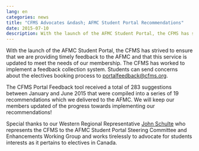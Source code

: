 ```yaml
---
lang: en
categories: news
title: "CFMS Advocates &ndash; AFMC Student Portal Recommendations"
date: 2015-07-10
description: With the launch of the AFMC Student Portal, the CFMS has strived to ensure that we are providing timely feedback to the AFMC and that this service is updated to meet the needs of our membership.
---
```


With the launch of the AFMC Student Portal, the CFMS has strived to ensure that we are providing timely feedback to the AFMC and that this service is updated to meet the needs of our membership. The CFMS has worked to implement a feedback collection system.  Students can send concerns about the electives booking process to [portalfeedback@cfms.org](mailto:portalfeedback@cfms.org).

The CFMS Portal Feedback tool received a total of 283 suggestions between January and June 2015 that were compiled into a series of 19 recommendations which we delivered to the AFMC.  We will keep our members updated of the progress towards implementing our recommendations!

Special thanks to our Western Regional Representative [John Schulte](mailto:jps279@campus.usask.ca) who represents the CFMS to the AFMC Student Portal Steering Committee and Enhancements Working Group and works tirelessly to advocate for students interests as it pertains to electives in Canada.